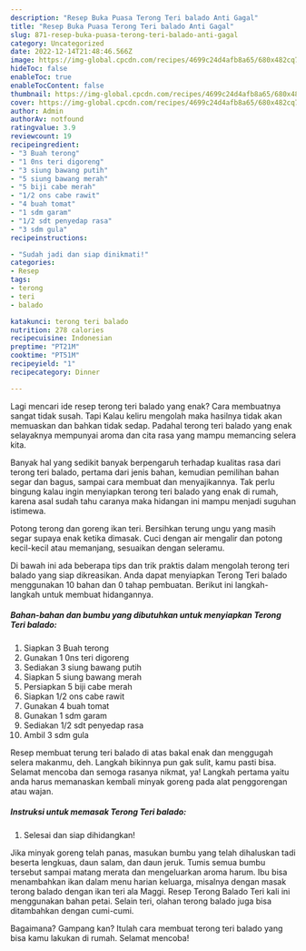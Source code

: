 ```yaml
---
description: "Resep Buka Puasa Terong Teri balado Anti Gagal"
title: "Resep Buka Puasa Terong Teri balado Anti Gagal"
slug: 871-resep-buka-puasa-terong-teri-balado-anti-gagal
category: Uncategorized
date: 2022-12-14T21:48:46.566Z
image: https://img-global.cpcdn.com/recipes/4699c24d4afb8a65/680x482cq70/terong-teri-balado-foto-resep-utama.jpg
hideToc: false
enableToc: true
enableTocContent: false
thumbnail: https://img-global.cpcdn.com/recipes/4699c24d4afb8a65/680x482cq70/terong-teri-balado-foto-resep-utama.jpg
cover: https://img-global.cpcdn.com/recipes/4699c24d4afb8a65/680x482cq70/terong-teri-balado-foto-resep-utama.jpg
author: Admin
authorAv: notfound
ratingvalue: 3.9
reviewcount: 19
recipeingredient:
- "3 Buah terong"
- "1 0ns teri digoreng"
- "3 siung bawang putih"
- "5 siung bawang merah"
- "5 biji cabe merah"
- "1/2 ons cabe rawit"
- "4 buah tomat"
- "1 sdm garam"
- "1/2 sdt penyedap rasa"
- "3 sdm gula"
recipeinstructions:

- "Sudah jadi dan siap dinikmati!"
categories:
- Resep
tags:
- terong
- teri
- balado

katakunci: terong teri balado 
nutrition: 278 calories
recipecuisine: Indonesian
preptime: "PT21M"
cooktime: "PT51M"
recipeyield: "1"
recipecategory: Dinner

---
```



Lagi mencari ide resep terong teri balado yang enak? Cara membuatnya sangat tidak susah. Tapi Kalau keliru mengolah maka hasilnya tidak akan memuaskan dan bahkan tidak sedap. Padahal terong teri balado yang enak selayaknya mempunyai aroma dan cita rasa yang mampu memancing selera kita.


Banyak hal yang sedikit banyak berpengaruh terhadap kualitas rasa dari terong teri balado, pertama dari jenis bahan, kemudian pemilihan bahan segar dan bagus, sampai cara membuat dan menyajikannya. Tak perlu bingung kalau ingin menyiapkan terong teri balado yang enak di rumah, karena asal sudah tahu caranya maka hidangan ini mampu menjadi suguhan istimewa.

Potong terong dan goreng ikan teri. Bersihkan terung ungu yang masih segar supaya enak ketika dimasak. Cuci dengan air mengalir dan potong kecil-kecil atau memanjang, sesuaikan dengan seleramu.


Di bawah ini ada beberapa tips dan trik praktis dalam mengolah terong teri balado yang siap dikreasikan. Anda dapat menyiapkan Terong Teri balado menggunakan 10 bahan dan 0 tahap pembuatan. Berikut ini langkah-langkah untuk membuat hidangannya.

<!--inarticleads1-->

##### Bahan-bahan dan bumbu yang dibutuhkan untuk menyiapkan Terong Teri balado:

1. Siapkan 3 Buah terong
1. Gunakan 1 0ns teri digoreng
1. Sediakan 3 siung bawang putih
1. Siapkan 5 siung bawang merah
1. Persiapkan 5 biji cabe merah
1. Siapkan 1/2 ons cabe rawit
1. Gunakan 4 buah tomat
1. Gunakan 1 sdm garam
1. Sediakan 1/2 sdt penyedap rasa
1. Ambil 3 sdm gula


Resep membuat terung teri balado di atas bakal enak dan menggugah selera makanmu, deh. Langkah bikinnya pun gak sulit, kamu pasti bisa. Selamat mencoba dan semoga rasanya nikmat, ya! Langkah pertama yaitu anda harus memanaskan kembali minyak goreng pada alat penggorengan atau wajan. 

<!--inarticleads2-->

##### Instruksi untuk memasak Terong Teri balado:


1. Selesai dan siap dihidangkan!

Jika minyak goreng telah panas, masukan bumbu yang telah dihaluskan tadi beserta lengkuas, daun salam, dan daun jeruk. Tumis semua bumbu tersebut sampai matang merata dan mengeluarkan aroma harum. Ibu bisa menambahkan ikan dalam menu harian keluarga, misalnya dengan masak terong balado dengan ikan teri ala Maggi. Resep Terong Balado Teri kali ini menggunakan bahan petai. Selain teri, olahan terong balado juga bisa ditambahkan dengan cumi-cumi. 

Bagaimana? Gampang kan? Itulah cara membuat terong teri balado yang bisa kamu lakukan di rumah. Selamat mencoba!
